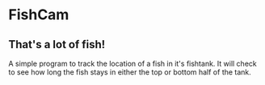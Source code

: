 # FishCam
## That's a lot of fish!
A simple program to track the location of a fish in it's fishtank. It will check to see how long the fish stays in either the top or bottom half of the tank.
